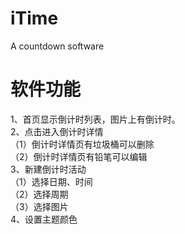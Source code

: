 # iTime
A countdown software

软件功能
====
1、首页显示倒计时列表，图片上有倒计时。<br>
2、点击进入倒计时详情<br>
（1）倒计时详情页有垃圾桶可以删除<br>
（2）倒计时详情页有铅笔可以编辑<br>
3、新建倒计时活动<br>
（1）选择日期、时间<br>
（2）选择周期<br>
（3）选择图片<br>
4、设置主题颜色<br>

